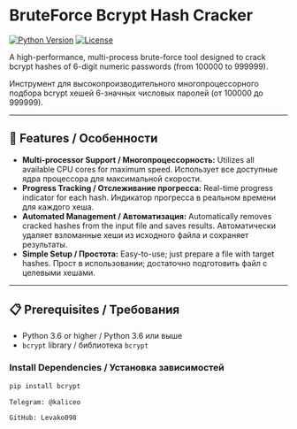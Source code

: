# BruteForce Bcrypt Hash Cracker

[![Python Version](https://img.shields.io/badge/Python-3.6+-blue.svg)](https://www.python.org/)
[![License](https://img.shields.io/badge/License-MIT-green.svg)](https://opensource.org/licenses/MIT)

A high-performance, multi-process brute-force tool designed to crack bcrypt hashes of 6-digit numeric passwords (from 100000 to 999999).

Инструмент для высокопроизводительного многопроцессорного подбора bcrypt хешей 6-значных числовых паролей (от 100000 до 999999).

---

## 🚀 Features / Особенности

*   **Multi-processor Support / Многопроцессорность:** Utilizes all available CPU cores for maximum speed. Использует все доступные ядра процессора для максимальной скорости.
*   **Progress Tracking / Отслеживание прогресса:** Real-time progress indicator for each hash. Индикатор прогресса в реальном времени для каждого хеша.
*   **Automated Management / Автоматизация:** Automatically removes cracked hashes from the input file and saves results. Автоматически удаляет взломанные хеши из исходного файла и сохраняет результаты.
*   **Simple Setup / Простота:** Easy-to-use; just prepare a file with target hashes. Прост в использовании; достаточно подготовить файл с целевыми хешами.

---

## 📋 Prerequisites / Требования

*   Python 3.6 or higher / Python 3.6 или выше
*   `bcrypt` library / библиотека `bcrypt`

### Install Dependencies / Установка зависимостей

```bash
pip install bcrypt
```



    Telegram: @kaliceo

    GitHub: Levako098
